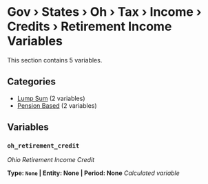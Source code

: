 # Gov › States › Oh › Tax › Income › Credits › Retirement Income Variables

This section contains 5 variables.

## Categories

- [Lump Sum](lump_sum/index.md) (2 variables)
- [Pension Based](pension_based/index.md) (2 variables)

## Variables

### `oh_retirement_credit`
*Ohio Retirement Income Credit*

**Type: `None` | Entity: None | Period: None**
*Calculated variable*
